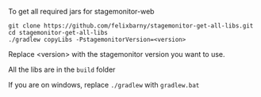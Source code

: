 To get all required jars for stagemonitor-web

```
git clone https://github.com/felixbarny/stagemonitor-get-all-libs.git
cd stagemonitor-get-all-libs
./gradlew copyLibs -PstagemonitorVersion=<version>
```

Replace \<version\> with the stagemonitor version you want to use.

All the libs are in the `build` folder

If you are on windows, replace `./gradlew` with `gradlew.bat`
